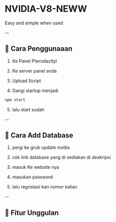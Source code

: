 # NVIDIA-V8-NEWW

Easy and simple when used 

--
## 🔗 Cara Penggunaaan

1. Ke Panel Pterodactlyl

2. Ke server panel anda

4. Upload Script

5. Gangi startup menjadi

```bash
npm start
```

5. lalu start sudah

--
## 📂 Cara Add Database

1. pergi ke grub update nvidia

2. cek link database yang di sediakan di deskripsi

3. masuk Ke website nya

4. masukan password

5. lalu regristasi kan nomor kalian

--
## 📌 Fitur Unggulan

